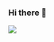 ### Hi there 👋

<div id="imgratio">
    <img src="https://drive.google.com/file/d/1F8Pn8hq2p443Wy4UWVSoM1kOXnpoxv9e/view?usp=sharing">



<!--
**StoneZol/StoneZol** is a ✨ _special_ ✨ repository because its `README.md` (this file) appears on your GitHub profile.

Here are some ideas to get you started:

- 🔭 I’m currently working on ...
- 🌱 I’m currently learning ...
- 👯 I’m looking to collaborate on ...
- 🤔 I’m looking for help with ...
- 💬 Ask me about ...
- 📫 How to reach me: ...
- 😄 Pronouns: ...
- ⚡ Fun fact: ...
-->
